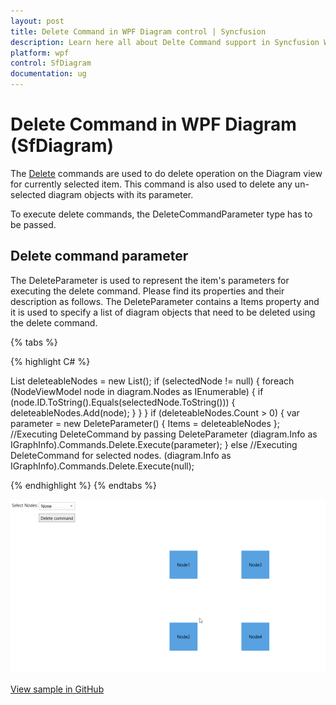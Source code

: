 ```yaml
---
layout: post
title: Delete Command in WPF Diagram control | Syncfusion
description: Learn here all about Delte Command support in Syncfusion WPF Diagram (SfDiagram) control, its elements and more.
platform: wpf
control: SfDiagram
documentation: ug
---
```


# Delete Command in WPF Diagram (SfDiagram)

The [Delete](https://help.syncfusion.com/cr/wpf/Syncfusion.UI.Xaml.Diagram.IDiagramCommands.html#Syncfusion_UI_Xaml_Diagram_IDiagramCommands_Delete) commands are used to do delete operation on the Diagram view for currently selected item. This command is also used to delete any un-selected diagram objects with its parameter. 

To execute delete commands, the DeleteCommandParameter type has to be passed.

## Delete command parameter

The DeleteParameter is used to represent the item's parameters for executing the delete command. Please find its properties and their description as follows. The DeleteParameter contains a Items property and it is used to specify a list of diagram objects that need to be deleted using the delete command.

{% tabs %}

{% highlight C# %}

List<IGroupable> deleteableNodes = new List<IGroupable>();
if (selectedNode != null)
{
    foreach (NodeViewModel node in diagram.Nodes as IEnumerable<object>)
    {
        if (node.ID.ToString().Equals(selectedNode.ToString()))
        {
            deleteableNodes.Add(node);
        }
    }
}
if (deleteableNodes.Count > 0)
{
    var parameter = new DeleteParameter() { Items = deleteableNodes };
    //Executing DeleteCommand by passing DeleteParameter
    (diagram.Info as IGraphInfo).Commands.Delete.Execute(parameter);
}
else
    //Executing DeleteCommand for selected nodes.
    (diagram.Info as IGraphInfo).Commands.Delete.Execute(null);

{% endhighlight %}
{% endtabs %}


![Delete and DeleteParameter](Commands_Images/DeleteCommandParameter.gif)


[View sample in GitHub](https://github.com/SyncfusionExamples/WPF-Diagram-Examples/tree/master/Samples/Commands/Delete%20Command)
